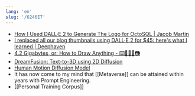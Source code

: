 ```yaml
---
lang: 'en'
slug: '/6246E7'
---
```


- [How I Used DALL·E 2 to Generate The Logo for OctoSQL | Jacob Martin](https://jacobmartins.com/posts/how-i-used-dalle2-to-generate-the-logo-for-octosql/)
- [I replaced all our blog thumbnails using DALL·E 2 for $45: here's what I learned | Deephaven](https://deephaven.io/blog/2022/08/08/AI-generated-blog-thumbnails/)
- [4.2 Gigabytes, or: How to Draw Anything - ⌨️🤷🏻‍♂️📷](https://andys.page/posts/how-to-draw/)
- [DreamFusion: Text-to-3D using 2D Diffusion](https://dreamfusion3d.github.io/)
- [Human Motion Diffusion Model](https://guytevet.github.io/mdm-page/)
- It has now come to my mind that [[Metaverse]] can be attained within years with Prompt Engineering.
- [[Personal Training Corpus]]
